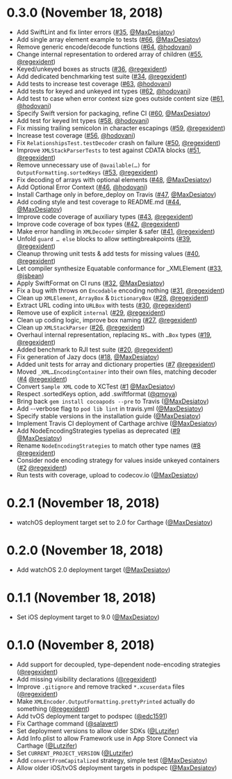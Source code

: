 #  0.3.0 (November 18, 2018)

* Add SwiftLint and fix linter errors ([#35](https://github.com/MaxDesiatov/XMLCoder/pull/35), [@MaxDesiatov](https://github.com/MaxDesiatov))
* Add single array element example to tests ([#66](https://github.com/MaxDesiatov/XMLCoder/pull/66), [@MaxDesiatov](https://github.com/MaxDesiatov))
* Remove generic encode/decode functions ([#64](https://github.com/MaxDesiatov/XMLCoder/pull/64), [@hodovani](https://github.com/hodovani))
* Change internal representation to ordered array of children ([#55](https://github.com/MaxDesiatov/XMLCoder/pull/55), [@regexident](https://github.com/regexident))
* Keyed/unkeyed boxes as structs ([#36](https://github.com/MaxDesiatov/XMLCoder/pull/36), [@regexident](https://github.com/regexident))
* Add dedicated benchmarking test suite ([#34](https://github.com/MaxDesiatov/XMLCoder/pull/34), [@regexident](https://github.com/regexident))
* Add tests to increase test coverage ([#63](https://github.com/MaxDesiatov/XMLCoder/pull/63), [@hodovani](https://github.com/hodovani))
* Add tests for keyed and unkeyed int types ([#62](https://github.com/MaxDesiatov/XMLCoder/pull/62), [@hodovani](https://github.com/hodovani))
* Add test to case when error context size goes outside content size ([#61](https://github.com/MaxDesiatov/XMLCoder/pull/61), [@hodovani](https://github.com/hodovani))
* Specify Swift version for packaging, refine CI ([#60](https://github.com/MaxDesiatov/XMLCoder/pull/60), [@MaxDesiatov](https://github.com/MaxDesiatov))
* Add test for keyed Int types ([#58](https://github.com/MaxDesiatov/XMLCoder/pull/58), [@hodovani](https://github.com/hodovani))
* Fix missing trailing semicolon in character escapings ([#59](https://github.com/MaxDesiatov/XMLCoder/pull/59), [@regexident](https://github.com/regexident))
* Increase test coverage ([#56](https://github.com/MaxDesiatov/XMLCoder/pull/56), [@hodovani](https://github.com/hodovani))
* Fix `RelationshipsTest.testDecoder` crash on failure ([#50](https://github.com/MaxDesiatov/XMLCoder/pull/50), [@regexident](https://github.com/regexident))
* Improve `XMLStackParserTests` to test against CDATA blocks ([#51](https://github.com/MaxDesiatov/XMLCoder/pull/51), [@regexident](https://github.com/regexident))
* Remove unnecessary use of `@available(…)` for `OutputFormatting.sortedKeys` ([#53](https://github.com/MaxDesiatov/XMLCoder/pull/53), [@regexident](https://github.com/regexident))
* Fix decoding of arrays with optional elements ([#48](https://github.com/MaxDesiatov/XMLCoder/pull/48), [@MaxDesiatov](https://github.com/MaxDesiatov))
* Add Optional Error Context ([#46](https://github.com/MaxDesiatov/XMLCoder/pull/46), [@hodovani](https://github.com/hodovani))
* Install Carthage only in before_deploy on Travis ([#47](https://github.com/MaxDesiatov/XMLCoder/pull/47), [@MaxDesiatov](https://github.com/MaxDesiatov))
* Add coding style and test coverage to README.md ([#44](https://github.com/MaxDesiatov/XMLCoder/pull/44), [@MaxDesiatov](https://github.com/MaxDesiatov))
* Improve code coverage of auxiliary types ([#43](https://github.com/MaxDesiatov/XMLCoder/pull/43), [@regexident](https://github.com/regexident))
* Improve code coverage of box types ([#42](https://github.com/MaxDesiatov/XMLCoder/pull/42), [@regexident](https://github.com/regexident))
* Make error handling in `XMLDecoder` simpler & safer ([#41](https://github.com/MaxDesiatov/XMLCoder/pull/41), [@regexident](https://github.com/regexident))
* Unfold `guard … else` blocks to allow settingbreakpoints ([#39](https://github.com/MaxDesiatov/XMLCoder/pull/39), [@regexident](https://github.com/regexident))
* Cleanup throwing unit tests & add tests for missing values ([#40](https://github.com/MaxDesiatov/XMLCoder/pull/40), [@regexident](https://github.com/regexident))
* Let compiler synthesize Equatable conformance for _XMLElement ([#33](https://github.com/MaxDesiatov/XMLCoder/pull/33), [@jsbean](https://github.com/jsbean))
* Apply SwiftFormat on CI runs ([#32](https://github.com/MaxDesiatov/XMLCoder/pull/32), [@MaxDesiatov](https://github.com/MaxDesiatov))
* Fix a bug with throws on `Encodable` encoding nothing ([#31](https://github.com/MaxDesiatov/XMLCoder/pull/31), [@regexident](https://github.com/regexident))
* Clean up `XMLElement`, `ArrayBox` & `DictionaryBox` ([#28](https://github.com/MaxDesiatov/XMLCoder/pull/28), [@regexident](https://github.com/regexident))
* Extract URL coding into `URLBox` with tests ([#30](https://github.com/MaxDesiatov/XMLCoder/pull/30), [@regexident](https://github.com/regexident))
* Remove use of explicit `internal` ([#29](https://github.com/MaxDesiatov/XMLCoder/pull/29), [@regexident](https://github.com/regexident))
* Clean up coding logic, improve box naming ([#27](https://github.com/MaxDesiatov/XMLCoder/pull/27), [@regexident](https://github.com/regexident))
* Clean up `XMLStackParser` ([#26](https://github.com/MaxDesiatov/XMLCoder/pull/26), [@regexident](https://github.com/regexident))
* Overhaul internal representation, replacing `NS…` with `…Box` types ([#19](https://github.com/MaxDesiatov/XMLCoder/pull/19), [@regexident](https://github.com/regexident))
* Added benchmark to RJI test suite ([#20](https://github.com/MaxDesiatov/XMLCoder/pull/20), [@regexident](https://github.com/regexident))
* Fix generation of Jazy docs ([#18](https://github.com/MaxDesiatov/XMLCoder/pull/18), [@MaxDesiatov](https://github.com/MaxDesiatov))
* Added unit tests for array and dictionary properties ([#7](https://github.com/MaxDesiatov/XMLCoder/pull/7) [@regexident](https://github.com/regexident))
* Moved `_XML…EncodingContainer` into their own files, matching decoder ([#4](https://github.com/MaxDesiatov/XMLCoder/pull/4) [@regexident](https://github.com/regexident))
* Convert `Sample XML` code to XCTest ([#1](https://github.com/MaxDesiatov/XMLCoder/pull/1) [@MaxDesiatov](https://github.com/MaxDesiatov))
* Respect .sortedKeys option, add .swiftformat ([@qmoya](https://github.com/qmoya))
* Bring back `gem install cocoapods --pre` to Travis ([@MaxDesiatov](https://github.com/MaxDesiatov))
* Add --verbose flag to `pod lib lint` in travis.yml ([@MaxDesiatov](https://github.com/MaxDesiatov))
* Specify stable versions in the installation guide ([@MaxDesiatov](https://github.com/MaxDesiatov))
* Implement Travis CI deployment of Carthage archive ([@MaxDesiatov](https://github.com/MaxDesiatov))
* Add NodeEncodingStrategies typelias as deprecated ([#9](https://github.com/MaxDesiatov/XMLCoder/pull/9) [@MaxDesiatov](https://github.com/MaxDesiatov))
* Rename `NodeEncodingStrategies` to match other type names ([#8](https://github.com/MaxDesiatov/XMLCoder/pull/8) [@regexident](https://github.com/regexident))
* Consider node encoding strategy for values inside unkeyed containers ([#2](https://github.com/MaxDesiatov/XMLCoder/pull/2) [@regexident](https://github.com/regexident))
* Run tests with coverage, upload to codecov.io ([@MaxDesiatov](https://github.com/MaxDesiatov))

#  0.2.1 (November 18, 2018)

* watchOS deployment target set to 2.0 for Carthage ([@MaxDesiatov](https://github.com/MaxDesiatov))

#  0.2.0 (November 18, 2018)

* Add watchOS 2.0 deployment target ([@MaxDesiatov](https://github.com/MaxDesiatov))

#  0.1.1 (November 18, 2018)

* Set iOS deployment target to 9.0 ([@MaxDesiatov](https://github.com/MaxDesiatov))

#  0.1.0 (November 8, 2018)

* Add support for decoupled, type-dependent node-encoding strategies ([@regexident](https://github.com/regexident))
* Add missing visibility declarations ([@regexident](https://github.com/regexident))
* Improve `.gitignore` and remove tracked `*.xcuserdata` files ([@regexident](https://github.com/regexident))
* Make `XMLEncoder.OutputFormatting.prettyPrinted` actually do something ([@regexident](https://github.com/regexident))
* Add tvOS deployment target to podspec ([@edc1591](https://github.com/edc1591))
* Fix Carthage command ([@salavert](https://github.com/salavert))
* Set deployment versions to allow older SDKs ([@Lutzifer](https://github.com/Lutzifer))
* Add Info.plist to allow Framework use in App Store Connect via Carthage ([@Lutzifer](https://github.com/Lutzifer))
* Set `CURRENT_PROJECT_VERSION`  ([@Lutzifer](https://github.com/Lutzifer))
* Add `convertFromCapitalized` strategy, simple test ([@MaxDesiatov](https://github.com/MaxDesiatov))
* Allow older iOS/tvOS deployment targets in podspec ([@MaxDesiatov](https://github.com/MaxDesiatov))
